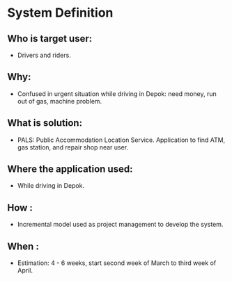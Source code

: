 System Definition
====

## Who is target user:
+ Drivers and riders.

## Why:
+ Confused in urgent situation while driving in Depok: need money, run out of gas, machine problem.

## What is solution:
+ PALS: Public Accommodation Location Service. Application to find ATM, gas station, and repair shop near user.

## Where the application used:
+ While driving in Depok.

## How :
+ Incremental model used as project management to develop the system. 

## When :
+ Estimation: 4 - 6 weeks, start second week of March to third week of April. 

